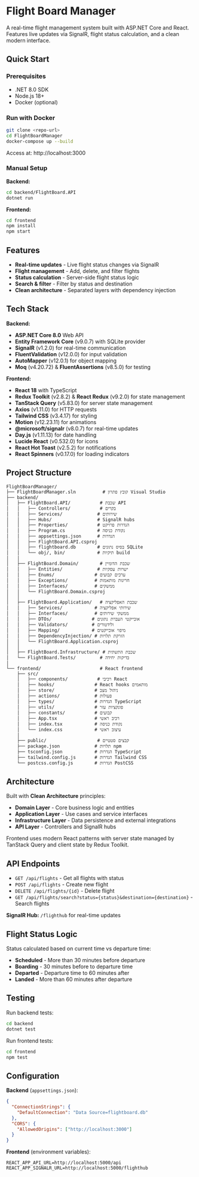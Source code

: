# Flight Board Manager

A real-time flight management system built with ASP.NET Core and React. Features live updates via SignalR, flight status calculation, and a clean modern interface.

## Quick Start

### Prerequisites
- .NET 8.0 SDK
- Node.js 18+
- Docker (optional)

### Run with Docker
```bash
git clone <repo-url>
cd FlightBoardManager
docker-compose up --build
```

Access at: http://localhost:3000

### Manual Setup

**Backend:**
```bash
cd backend/FlightBoard.API
dotnet run
```

**Frontend:**
```bash
cd frontend
npm install
npm start
```

## Features

- **Real-time updates** - Live flight status changes via SignalR
- **Flight management** - Add, delete, and filter flights
- **Status calculation** - Server-side flight status logic
- **Search & filter** - Filter by status and destination
- **Clean architecture** - Separated layers with dependency injection

## Tech Stack

**Backend:**
- **ASP.NET Core 8.0** Web API
- **Entity Framework Core** (v9.0.7) with SQLite provider
- **SignalR** (v1.2.0) for real-time communication
- **FluentValidation** (v12.0.0) for input validation
- **AutoMapper** (v12.0.1) for object mapping
- **Moq** (v4.20.72) & **FluentAssertions** (v8.5.0) for testing

**Frontend:**
- **React 18** with TypeScript
- **Redux Toolkit** (v2.8.2) & **React Redux** (v9.2.0) for state management
- **TanStack Query** (v5.83.0) for server state management
- **Axios** (v1.11.0) for HTTP requests
- **Tailwind CSS** (v3.4.17) for styling
- **Motion** (v12.23.11) for animations
- **@microsoft/signalr** (v8.0.7) for real-time updates
- **Day.js** (v1.11.13) for date handling
- **Lucide React** (v0.532.0) for icons
- **React Hot Toast** (v2.5.2) for notifications
- **React Spinners** (v0.17.0) for loading indicators

## Project Structure

```
FlightBoardManager/
├── FlightBoardManager.sln          # קובץ פתרון Visual Studio
├── backend/
│   ├── FlightBoard.API/           # שכבת API
│   │   ├── Controllers/           # בקרים
│   │   ├── Services/             # שירותים
│   │   ├── Hubs/                 # SignalR hubs
│   │   ├── Properties/           # הגדרות פרויקט
│   │   ├── Program.cs            # נקודת כניסה
│   │   ├── appsettings.json      # הגדרות
│   │   ├── FlightBoard.API.csproj
│   │   ├── flightboard.db        # בסיס נתונים SQLite
│   │   └── obj/, bin/            # תיקיות build
│   │
│   ├── FlightBoard.Domain/        # שכבת הדומיין
│   │   ├── Entities/             # ישויות עסקיות
│   │   ├── Enums/               # ערכים קבועים
│   │   ├── Exceptions/          # חריגות מותאמות
│   │   ├── Interfaces/          # ממשקים
│   │   └── FlightBoard.Domain.csproj
│   │
│   ├── FlightBoard.Application/   # שכבת האפליקציה
│   │   ├── Services/            # שירותי אפליקציה
│   │   ├── Interfaces/          # ממשקי שירותים
│   │   ├── DTOs/               # אובייקטי העברת נתונים
│   │   ├── Validators/         # ולידטורים
│   │   ├── Mapping/            # מיפוי אובייקטים
│   │   ├── DependencyInjection/ # הזרקת תלויות
│   │   └── FlightBoard.Application.csproj
│   │
│   ├── FlightBoard.Infrastructure/ # שכבת התשתית
│   └── FlightBoard.Tests/         # בדיקות יחידה
│
└── frontend/                      # React frontend
    ├── src/
    │   ├── components/           # רכיבי React
    │   ├── hooks/               # React hooks מותאמים
    │   ├── store/               # ניהול מצב
    │   ├── actions/             # פעולות
    │   ├── types/               # הגדרות TypeScript
    │   ├── utils/               # פונקציות עזר
    │   ├── constants/           # קבועים
    │   ├── App.tsx              # רכיב ראשי
    │   ├── index.tsx            # נקודת כניסה
    │   └── index.css            # עיצוב ראשי
    │
    ├── public/                   # קבצים סטטיים
    ├── package.json             # תלויות npm
    ├── tsconfig.json            # הגדרות TypeScript
    ├── tailwind.config.js       # הגדרות Tailwind CSS
    └── postcss.config.js        # הגדרות PostCSS
```

## Architecture

Built with **Clean Architecture** principles:
- **Domain Layer** - Core business logic and entities
- **Application Layer** - Use cases and service interfaces  
- **Infrastructure Layer** - Data persistence and external integrations
- **API Layer** - Controllers and SignalR hubs

Frontend uses modern React patterns with server state managed by TanStack Query and client state by Redux Toolkit.

## API Endpoints

- `GET /api/flights` - Get all flights with status
- `POST /api/flights` - Create new flight
- `DELETE /api/flights/{id}` - Delete flight
- `GET /api/flights/search?status={status}&destination={destination}` - Search flights

**SignalR Hub:** `/flighthub` for real-time updates

## Flight Status Logic

Status calculated based on current time vs departure time:
- **Scheduled** - More than 30 minutes before departure
- **Boarding** - 30 minutes before to departure time
- **Departed** - Departure time to 60 minutes after
- **Landed** - More than 60 minutes after departure

## Testing

Run backend tests:
```bash
cd backend
dotnet test
```

Run frontend tests:  
```bash
cd frontend
npm test
```

## Configuration

**Backend** (`appsettings.json`):
```json
{
  "ConnectionStrings": {
    "DefaultConnection": "Data Source=flightboard.db"
  },
  "CORS": {
    "AllowedOrigins": ["http://localhost:3000"]
  }
}
```

**Frontend** (environment variables):
```env
REACT_APP_API_URL=http://localhost:5000/api
REACT_APP_SIGNALR_URL=http://localhost:5000/flighthub
```
